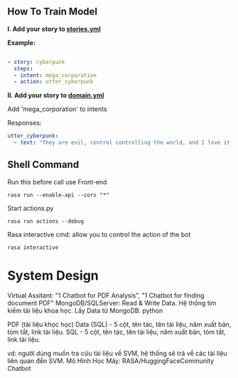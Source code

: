 ## How To Train Model


**I. Add your story to [stories.yml](./Rasa/data/stories.yml)**

**Example:**

```yaml

- story: cyberpunk 
  steps:
  - intent: mega_corporation
  - action: utter_cyberpunk
```

**II. Add your story to [domain.yml](./Rasa/domain.yml)**

Add 'mega_corporation' to intents

Responses:

```yaml
utter_cyberpunk:
  - text: "They are evil, control controlling the world, and I love it!"
```


## Shell Command
Run this before call use Front-end
```shell
rasa run --enable-api --cors "*"
```

Start actions.py

```shell
rasa run actions --debug
```

Rasa interactive cmd: allow you to control the action of the bot

```shell  
rasa interactive
```

# System Design
Virtual Assitant: "1 Chatbot for PDF Analysis", "1 Chatbot for finding document PDF"
MongoDB/SQLServer: Read & Write Data.
Hệ thống tìm kiếm tài liệu khoa học. Lấy Data từ MongoDB. 
python

PDF (tài liệu khọc học)
Data (SQL) - 5 cột, tên tác, tên tài liệu, năm xuất bản, tóm tắt, link tài liệu.
SQL - 5 cột, tên tác, tên tài liệu, năm xuất bản, tóm tắt, link tài liệu.


vd: người dùng muốn tra cứu tài liệu về SVM, hệ thống sẽ trả về các tài liệu liên quan đến SVM.
Mô Hình Học Máy: RASA/HuggingFaceCommunity Chatbot



